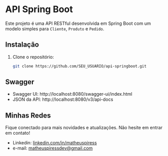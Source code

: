 # API Spring Boot

Este projeto é uma API RESTful desenvolvida em Spring Boot com um modelo simples para `Cliente`, `Produto` e `Pedido`.

## Instalação

1. Clone o repositório:
   ```bash
   git clone https://github.com/SEU_USUARIO/api-springboot.git

## Swagger
- Swagger UI: http://localhost:8080/swagger-ui/index.html
- JSON da API: http://localhost:8080/v3/api-docs

## Minhas Redes
Fique conectado para mais novidades e atualizações. Não hesite em entrar em contato!

- Linkedin: [linkedin.com/in/matheuspiress](https://www.linkedin.com/in/matheuspiress/)
- e-mail: matheuspiressdev@gmail.com
